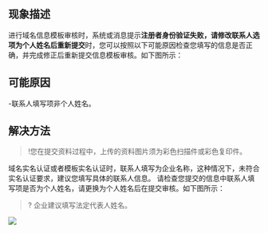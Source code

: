 ## 现象描述

进行域名信息模板审核时，系统或消息提示**注册者身份验证失败，请修改联系人选项为个人姓名后重新提交**时，您可以按照以下可能原因检查您填写的信息是否正确，并完成修正后重新提交信息模板审核。如下图所示：
## 可能原因
-联系人填写项非个人姓名。
## 解决方法
>!您在提交资料过程中，上传的资料图片须为彩色扫描件或彩色复印件。

域名实名认证或者模板实名认证时，联系人填写为企业名称，这种情况下，未符合实名认证要求，建议您填写具体的联系人信息。
请检查您提交的信息中联系人填写项是否为个人姓名，请更换为个人姓名后在提交审核。如下图所示：
>? 企业建议填写法定代表人姓名。

![](https://qcloudimg.tencent-cloud.cn/raw/56f7c542a2dcf00cb3c9167b2073542b.png)
